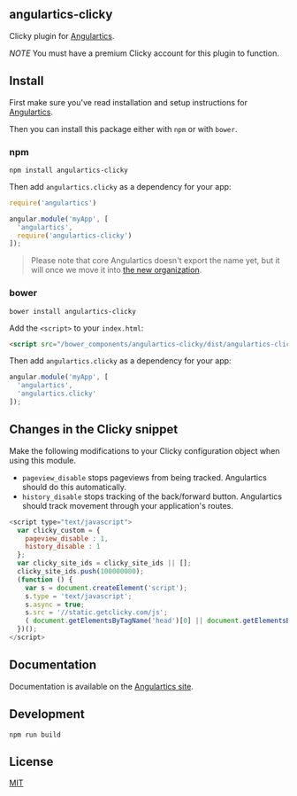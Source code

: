 ## angulartics-clicky

Clicky plugin for [Angulartics](https://github.com/angulartics/angulartics).

*NOTE* You must have a premium Clicky account for this plugin to function.

## Install

First make sure you've read installation and setup instructions for [Angulartics](https://github.com/angulartics/angulartics#install).

Then you can install this package either with `npm` or with `bower`.

### npm

```shell
npm install angulartics-clicky
```

Then add `angulartics.clicky` as a dependency for your app:

```javascript
require('angulartics')

angular.module('myApp', [
  'angulartics',
  require('angulartics-clicky')
]);
```

> Please note that core Angulartics doesn't export the name yet, but it will once we move it into [the new organization](http://github.com/angulartics).

### bower

```shell
bower install angulartics-clicky
```

Add the `<script>` to your `index.html`:

```html
<script src="/bower_components/angulartics-clicky/dist/angulartics-clicky.min.js"></script>
```

Then add `angulartics.clicky` as a dependency for your app:

```javascript
angular.module('myApp', [
  'angulartics',
  'angulartics.clicky'
]);
```

## Changes in the Clicky snippet

Make the following modifications to your Clicky configuration object when using this module.

- `pageview_disable` stops pageviews from being tracked. Angulartics should do this automatically.
- `history_disable` stops tracking of the back/forward button. Angulartics should track movement through your application's routes.


```js
<script type="text/javascript">
  var clicky_custom = {
    pageview_disable : 1,
    history_disable : 1
  };
  var clicky_site_ids = clicky_site_ids || [];
  clicky_site_ids.push(100000000);
  (function () {
    var s = document.createElement('script');
    s.type = 'text/javascript';
    s.async = true;
    s.src = '//static.getclicky.com/js';
    ( document.getElementsByTagName('head')[0] || document.getElementsByTagName('body')[0] ).appendChild(s);
  })();
</script>
```

## Documentation

Documentation is available on the [Angulartics site](http://angulartics.github.io/).

## Development

```shell
npm run build
```

## License

[MIT](LICENSE)

